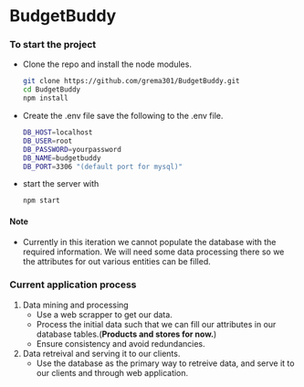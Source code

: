 # BudgetBuddy


### To start the project
 - Clone the repo and install the node modules.
    ```bash
    git clone https://github.com/grema301/BudgetBuddy.git
    cd BudgetBuddy 
    npm install
    ```
 -  Create the .env file save the following to the .env file.
    ```bash
    DB_HOST=localhost
    DB_USER=root
    DB_PASSWORD=yourpassword
    DB_NAME=budgetbuddy
    DB_PORT=3306 "(default port for mysql)"
    ```
 - start the server with 
   ```bash
   npm start
   ```
#### Note
 - Currently in this iteration we cannot populate the database with the required information. We will need some data processing there so we the attributes for out various entities can be filled. 


### Current application process
1.  Data mining and processing
    - Use a web scrapper to get our data.
    - Process the initial data such that we can fill our attributes in our database tables.(<strong>Products and stores for now.</strong>)
    - Ensure consistency and avoid redundancies.
2. Data retreival and serving it to our clients.
   -  Use the database as the primary way to retreive data, and serve it to our clients and through web application.

  
